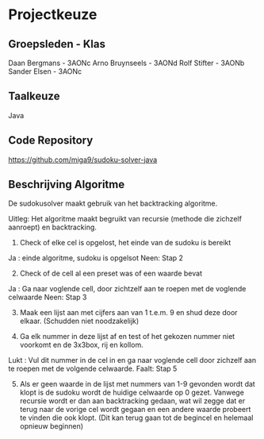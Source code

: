 # Projectkeuze

## Groepsleden - Klas

Daan Bergmans - 3AONc
Arno Bruynseels - 3AONd
Rolf Stifter - 3AONb
Sander Elsen - 3AONc

## Taalkeuze

Java

## Code Repository

https://github.com/miga9/sudoku-solver-java

## Beschrijving Algoritme

De sudokusolver maakt gebruik van het backtracking algoritme.

Uitleg: Het algoritme maakt begruikt van recursie (methode die zichzelf aanroept) en backtracking.

1)	Check of elke cel is opgelost, het einde van de sudoku is bereikt

Ja : einde algoritme, sudoku is opgelsot
Neen: Stap 2

2)	Check of de cell al een preset was of een waarde bevat

Ja : Ga naar voglende cell, door zichtzelf aan te roepen met de voglende celwaarde
Neen: Stap 3

3)	Maak een lijst aan met cijfers aan van 1 t.e.m. 9 en shud deze door elkaar. (Schudden niet noodzakelijk)

4)	Ga elk nummer in deze lijst af en test of het gekozen nummer niet voorkomt en de 3x3box, rij en kollom. 

Lukt : Vul dit nummer in de cel in en ga naar voglende cell door zichzelf aan te roepen met de volgende celwaarde.
Faalt: Stap 5

5)	Als er geen waarde in de lijst met nummers van 1-9 gevonden wordt dat klopt is de sudoku wordt de huidige celwaarde op 0 gezet. Vanwege recursie wordt er dan aan backtracking gedaan, wat wil zegge dat er terug naar de vorige cel wordt gegaan en een andere waarde probeert te vinden die ook klopt. (Dit kan terug gaan tot de begincel en helemaal opnieuw beginnen)


